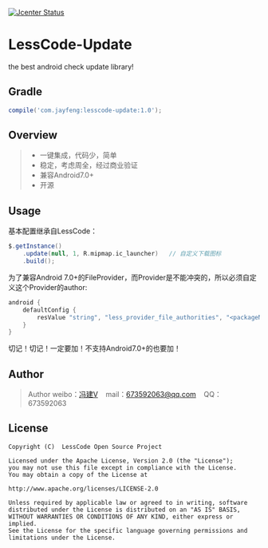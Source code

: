 [![Jcenter Status](https://api.bintray.com/packages/openproject/maven/lesscode-update/images/download.svg)](https://bintray.com/openproject/maven/lesscode-update)

# LessCode-Update
the best android check update library!

## Gradle

```groovy
compile('com.jayfeng:lesscode-update:1.0');
```

## Overview
> * 一键集成，代码少，简单
> * 稳定，考虑周全，经过商业验证
> * 兼容Android7.0+
> * 开源

## Usage
基本配置继承自LessCode：
```groovy
$.getInstance()
    .update(null, 1, R.mipmap.ic_launcher)   // 自定义下载图标
    .build();
```
为了兼容Android 7.0+的FileProvider，而Provider是不能冲突的，所以必须自定义这个Provider的author:
```groovy
android {
    defaultConfig {
        resValue "string", "less_provider_file_authorities", "<packageName>.fileprovider"
    }
}
```
切记！切记！一定要加！不支持Android7.0+的也要加！

## Author

> Author weibo：<a href="http://weibo.com/xiaofengjian" target="_blank">冯建V</a>&nbsp;&nbsp;&nbsp;&nbsp;mail：673592063@qq.com&nbsp;&nbsp;&nbsp;&nbsp;QQ：673592063

## License

```
Copyright (C)  LessCode Open Source Project

Licensed under the Apache License, Version 2.0 (the "License");
you may not use this file except in compliance with the License.
You may obtain a copy of the License at

http://www.apache.org/licenses/LICENSE-2.0

Unless required by applicable law or agreed to in writing, software
distributed under the License is distributed on an "AS IS" BASIS,
WITHOUT WARRANTIES OR CONDITIONS OF ANY KIND, either express or implied.
See the License for the specific language governing permissions and
limitations under the License.
```
